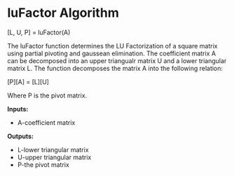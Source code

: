 # luFactor Algorithm
[L, U, P] = luFactor(A)

The luFactor function determines the LU Factorization of a square matrix using partial pivoting and gaussean elimination. The coefficient matrix A can be decomposed into an upper triangualr matrix U and a lower triangular matrix L. The function decomposes the matrix A into the following relation:

[P][A] = [L][U]

Where P is the pivot matrix.

**Inputs:**
* A-coefficient matrix

**Outputs:**
* L-lower triangular matrix
* U-upper triangular matrix
* P-the pivot matrix
